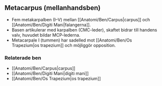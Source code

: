 ## Metacarpus (mellanhandsben)

- Fem metakarpalben (I–V) mellan [[Anatomi/Ben/Carpus|carpus]] och [[Anatomi/Ben/Digiti Mani|falangerna]].  
- Basen artikulerar med karpalben (CMC-leder), skaftet bidrar till handens valv, huvudet bildar MCP-lederna.  
- Metacarpale I (tummen) har sadelled mot [[Anatomi/Ben/Os Trapezium|os trapezium]] och möjliggör opposition.

### Relaterade ben
- [[Anatomi/Ben/Carpus|carpus]]
- [[Anatomi/Ben/Digiti Mani|digiti mani]]
- [[Anatomi/Ben/Os Trapezium|os trapezium]]
